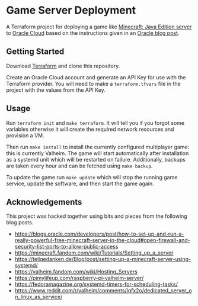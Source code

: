 # Game Server Deployment

A Terraform project for deploying a game like 
[Minecraft: Java Edition server][0] to [Oracle Cloud][1] based on the 
instructions given in an [Oracle blog post][2].

## Getting Started

Download [Terraform](https://www.terraform.io/) and clone this repository.

Create an Oracle Cloud account and generate an API Key for use with the
Terraform provider. You will need to make a `terraform.tfvars` file in the
project with the values from the API Key.

## Usage

Run `terraform init` and `make terraform`. It will tell you if you forgot some
variables otherwise it will create the required network resources and provision
a VM.

Then run `make install` to install the currently configured multiplayer game:
this is currently Valheim. The game will start automatically after installation
as a systemd unit which will be restarted on failure. Additionally, backups are
taken every hour and can be fetched using `make backup`.

To update the game run `make update` which will stop the running game service,
update the software, and then start the game again.

## Acknowledgements

This project was hacked together using bits and pieces from the following blog
posts.

- https://blogs.oracle.com/developers/post/how-to-set-up-and-run-a-really-powerful-free-minecraft-server-in-the-cloud#open-firewall-and-security-list-ports-to-allow-public-access
- https://minecraft.fandom.com/wiki/Tutorials/Setting_up_a_server
- https://teilgedanken.de/Blog/post/setting-up-a-minecraft-server-using-systemd/
- https://valheim.fandom.com/wiki/Hosting_Servers
- https://pimylifeup.com/raspberry-pi-valheim-server/
- https://fedoramagazine.org/systemd-timers-for-scheduling-tasks/
- https://www.reddit.com/r/valheim/comments/lqfx2o/dedicated_server_on_linux_as_service/

[0]: https://www.minecraft.net/en-us/download/server
[1]: https://www.oracle.com/cloud/
[2]:
  https://blogs.oracle.com/developers/post/how-to-set-up-and-run-a-really-powerful-free-minecraft-server-in-the-cloud#open-firewall-and-security-list-ports-to-allow-public-access
